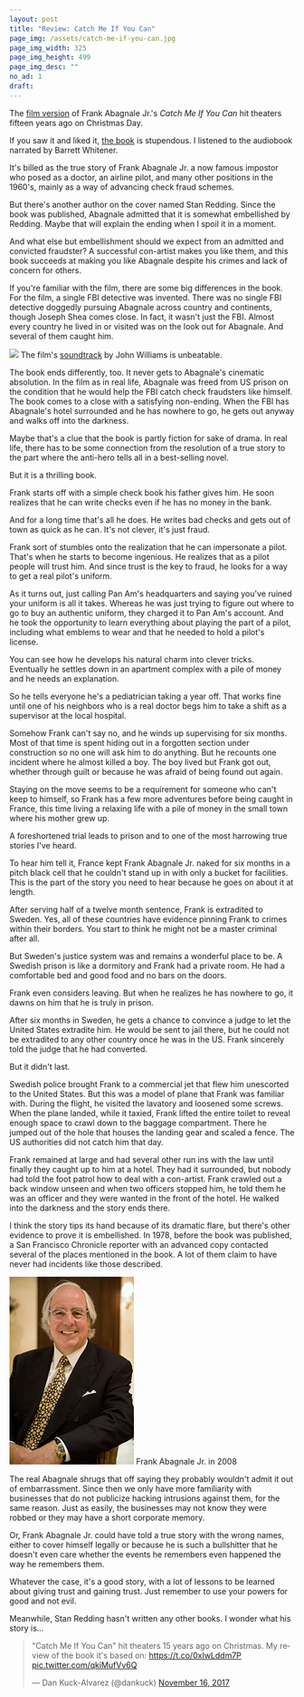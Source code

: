 ```yaml
---
layout: post
title: "Review: Catch Me If You Can"
page_img: /assets/catch-me-if-you-can.jpg
page_img_width: 325
page_img_height: 499
page_img_desc: ""
no_ad: 1
draft: 
---
```


The <a href="www.amazon.com/Catch-You-Widescreen-Two-Disc-Special/dp/B00005JLSB/ref=pd_lpo_sbs_14_img_0?_encoding=UTF8&psc=1&refRID=9SYGYHC9FW7WSZ5005EG&tag=dankuck-20">film version</a> of Frank Abagnale Jr.'s *Catch Me If You Can* hit theaters fifteen years ago on Christmas Day.

If you saw it and liked it, <a href="https://www.amazon.com/Catch-Me-If-You-Can/dp/0767905385?tag=dankuck-20">the book</a> is stupendous. I listened to the audiobook narrated by Barrett Whitener.

It's billed as the true story of Frank Abagnale Jr. a now famous impostor who posed as a doctor, an airline pilot, and many other positions in the 1960's, mainly as a way of advancing check fraud schemes.

But there's another author on the cover named Stan Redding. Since the book was published, Abagnale admitted that it is somewhat embellished by Redding. Maybe that will explain the ending when I spoil it in a moment.

And what else but embellishment should we expect from an admitted and convicted fraudster? A successful con-artist makes you like them, and this book succeeds at making you like Abagnale despite his crimes and lack of concern for others.

If you're familiar with the film, there are some big differences in the book. For the film, a single FBI detective was invented. There was no single FBI detective doggedly pursuing Abagnale across country and continents, though Joseph Shea comes close. In fact, it wasn't just the FBI. Almost every country he lived in or visited was on the look out for Abagnale. And several of them caught him.

<div class="illustration small">
    <a href="https://www.amazon.com/Catch-Me-If-You-Can/dp/B00007BKUE?tag=dankuck-20"><img src="https://images-na.ssl-images-amazon.com/images/I/51QVG1Jc5HL.jpg" /></a>
    The film's <a href="https://www.amazon.com/Catch-Me-If-You-Can/dp/B00007BKUE?tag=dankuck-20">soundtrack</a> by John Williams is unbeatable.
</div>

The book ends differently, too. It never gets to Abagnale's cinematic absolution. In the film as in real life, Abagnale was freed from US prison on the condition that he would help the FBI catch check fraudsters like himself. The book comes to a close with a satisfying non-ending. When the FBI has Abagnale's hotel surrounded and he has nowhere to go, he gets out anyway and walks off into the darkness.

Maybe that's a clue that the book is partly fiction for sake of drama. In real life, there has to be some connection from the resolution of a true story to the part where the anti-hero tells all in a best-selling novel.

But it is a thrilling book.

Frank starts off with a simple check book his father gives him. He soon realizes that he can write checks even if he has no money in the bank.

And for a long time that's all he does. He writes bad checks and gets out of town as quick as he can. It's not clever, it's just fraud.

Frank sort of stumbles onto the realization that he can impersonate a pilot. That's when he starts to become ingenious. He realizes that as a pilot people will trust him. And since trust is the key to fraud, he looks for a way to get a real pilot's uniform.

As it turns out, just calling Pan Am's headquarters and saying you've ruined your uniform is all it takes. Whereas he was just trying to figure out where to go to buy an authentic uniform, they charged it to Pan Am's account. And he took the opportunity to learn everything about playing the part of a pilot, including what emblems to wear and that he needed to hold a pilot's license.

You can see how he develops his natural charm into clever tricks. Eventually he settles down in an apartment complex with a pile of money and he needs an explanation.

So he tells everyone he's a pediatrician taking a year off. That works fine until one of his neighbors who is a real doctor begs him to take a shift as a supervisor at the local hospital.

Somehow Frank can't say no, and he winds up supervising for six months. Most of that time is spent hiding out in a forgotten section under construction so no one will ask him to do anything. But he recounts one incident where he almost killed a boy. The boy lived but Frank got out, whether through guilt or because he was afraid of being found out again.

Staying on the move seems to be a requirement for someone who can't keep to himself, so Frank has a few more adventures before being caught in France, this time living a relaxing life with a pile of money in the small town where his mother grew up.

A foreshortened trial leads to prison and to one of the most harrowing true stories I've heard.

To hear him tell it, France kept Frank Abagnale Jr. naked for six months in a pitch black cell that he couldn't stand up in with only a bucket for facilities. This is the part of the story you need to hear because he goes on about it at length.

After serving half of a twelve month sentence, Frank is extradited to Sweden. Yes, all of these countries have evidence pinning Frank to crimes within their borders. You start to think he might not be a master criminal after all.

But Sweden's justice system was and remains a wonderful place to be. A Swedish prison is like a dormitory and Frank had a private room. He had a comfortable bed and good food and no bars on the doors.

Frank even considers leaving. But when he realizes he has nowhere to go, it dawns on him that he is truly in prison.

After six months in Sweden, he gets a chance to convince a judge to let the United States extradite him. He would be sent to jail there, but he could not be extradited to any other country once he was in the US. Frank sincerely told the judge that he had converted.

But it didn't last.

Swedish police brought Frank to a commercial jet that flew him unescorted to the United States. But this was a model of plane that Frank was familiar with. During the flight, he visited the lavatory and loosened some screws. When the plane landed, while it taxied, Frank lifted the entire toilet to reveal enough space to crawl down to the baggage compartment. There he jumped out of the hole that houses the landing gear and scaled a fence. The US authorities did not catch him that day.

Frank remained at large and had several other run ins with the law until finally they caught up to him at a hotel. They had it surrounded, but nobody had told the foot patrol how to deal with a con-artist. Frank crawled out a back window unseen and when two officers stopped him, he told them he was an officer and they were wanted in the front of the hotel. He walked into the darkness and the story ends there.

I think the story tips its hand because of its dramatic flare, but there's other evidence to prove it is embellished. In 1978, before the book was published, a San Francisco Chronicle reporter with an advanced copy contacted several of the places mentioned in the book. A lot of them claim to have never had incidents like those described.


<div class="illustration small">
    <img src="/assets/Frank_W._Abagnale_in_2008.jpg" />
    Frank Abagnale Jr. in 2008
</div>

The real Abagnale shrugs that off saying they probably wouldn't admit it out of embarrassment. Since then we only have more familiarity with businesses that do not publicize hacking intrusions against them, for the same reason. Just as easily, the businesses may not know they were robbed or they may have a short corporate memory.

Or, Frank Abagnale Jr. could have told a true story with the wrong names, either to cover himself legally or because he is such a bullshitter that he doesn't even care whether the events he remembers even happened the way he remembers them.

Whatever the case, it's a good story, with a lot of lessons to be learned about giving trust and gaining trust. Just remember to use your powers for good and not evil.

Meanwhile, Stan Redding hasn't written any other books. I wonder what his story is...

<blockquote class="twitter-tweet" data-lang="en"><p lang="en" dir="ltr">&quot;Catch Me If You Can&quot; hit theaters 15 years ago on Christmas. My review of the book it&#39;s based on: <a href="https://t.co/0xIwLddm7P">https://t.co/0xIwLddm7P</a> <a href="https://t.co/qkiMufVv6Q">pic.twitter.com/qkiMufVv6Q</a></p>&mdash; Dan Kuck-Alvarez (@dankuck) <a href="https://twitter.com/dankuck/status/931200952471904256?ref_src=twsrc%5Etfw">November 16, 2017</a></blockquote>
<script async src="https://platform.twitter.com/widgets.js" charset="utf-8"></script>

